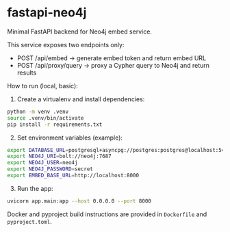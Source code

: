 # fastapi-neo4j

Minimal FastAPI backend for Neo4j embed service.

This service exposes two endpoints only:

- POST /api/embed -> generate embed token and return embed URL
- POST /api/proxy/query -> proxy a Cypher query to Neo4j and return results

How to run (local, basic):

1. Create a virtualenv and install dependencies:

```bash
python -m venv .venv
source .venv/bin/activate
pip install -r requirements.txt
```

2. Set environment variables (example):

```bash
export DATABASE_URL=postgresql+asyncpg://postgres:postgres@localhost:5432/embeddb
export NEO4J_URI=bolt://neo4j:7687
export NEO4J_USER=neo4j
export NEO4J_PASSWORD=secret
export EMBED_BASE_URL=http://localhost:8000
```

3. Run the app:

```bash
uvicorn app.main:app --host 0.0.0.0 --port 8000
```

Docker and pyproject build instructions are provided in `Dockerfile` and `pyproject.toml`.
